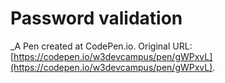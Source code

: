 # Password validation
 _A Pen created at CodePen.io. Original URL: [https://codepen.io/w3devcampus/pen/gWPxvL](https://codepen.io/w3devcampus/pen/gWPxvL).

 